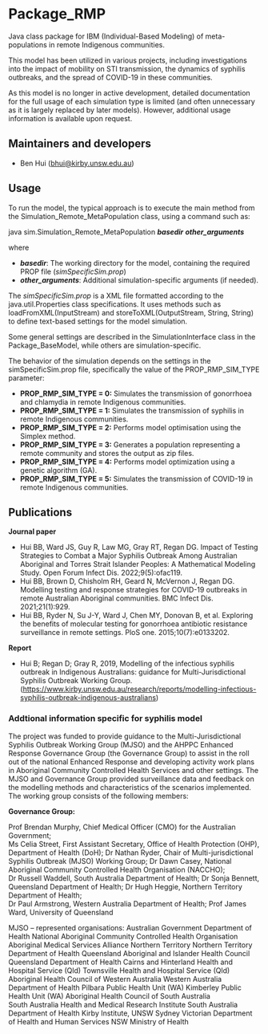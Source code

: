 # Package_RMP

Java class package for IBM (Individual-Based Modeling) of meta-populations in remote Indigenous communities. 

This model has been utilized in various projects, including investigations into the impact of mobility on STI transmission, the dynamics of syphilis outbreaks, and the spread of COVID-19 in these communities.

As this model is no longer in active development, detailed documentation for the full usage of each simulation type is limited (and often unnecessary as it is largely replaced by later models). However, additional usage information is 
available upon request.

## Maintainers and developers

* Ben Hui (bhui@kirby.unsw.edu.au)

## Usage 

To run the model, the typical approach is to execute the main method from the Simulation_Remote_MetaPopulation class, using a command such as:

  java sim.Simulation_Remote_MetaPopulation **_basedir_** **_other_arguments_**

where 
* **_basedir_**: The working directory for the model, containing the required PROP file (_simSpecificSim.prop_)
* **_other_arguments_**: Additional simulation-specific arguments (if needed).

The _simSpecificSim.prop_ is a XML file formatted according to the java.util.Properties class specifications. It uses methods such as loadFromXML(InputStream) and storeToXML(OutputStream, String, String) to define text-based settings for the model simulation.

Some general settings are described in the SimulationInterface class in the Package_BaseModel, while others are simulation-specific.

The behavior of the simulation depends on the settings in the simSpecificSim.prop file, specifically the value of the PROP_RMP_SIM_TYPE parameter:

* **PROP_RMP_SIM_TYPE = 0:** Simulates the transmission of gonorrhoea and chlamydia in remote Indigenous communities.
* **PROP_RMP_SIM_TYPE = 1:** Simulates the transmission of syphilis in remote Indigenous communities.
* **PROP_RMP_SIM_TYPE = 2:** Performs model optimisation using the Simplex method.
* **PROP_RMP_SIM_TYPE = 3:** Generates a population representing a remote community and stores the output as zip files.
* **PROP_RMP_SIM_TYPE = 4:** Performs model optimization using a genetic algorithm (GA).
* **PROP_RMP_SIM_TYPE = 5:** Simulates the transmission of COVID-19 in remote Indigenous communities.

## Publications

**Journal paper**

* Hui BB, Ward JS, Guy R, Law MG, Gray RT, Regan DG. Impact of Testing Strategies to Combat a Major Syphilis Outbreak Among Australian Aboriginal and Torres Strait Islander Peoples: A Mathematical Modeling Study. Open Forum Infect Dis. 2022;9(5):ofac119.
* Hui BB, Brown D, Chisholm RH, Geard N, McVernon J, Regan DG. Modelling testing and response strategies for COVID-19 outbreaks in remote Australian Aboriginal communities. BMC Infect Dis. 2021;21(1):929.
* Hui BB, Ryder N, Su J-Y, Ward J, Chen MY, Donovan B, et al. Exploring the benefits of molecular testing for gonorrhoea antibiotic resistance surveillance in remote settings. PloS one. 2015;10(7):e0133202.

**Report**
* Hui B; Regan D; Gray R, 2019, Modelling of the infectious syphilis outbreak in Indigenous Australians: guidance for Multi-Jurisdictional Syphilis Outbreak Working Group. (https://www.kirby.unsw.edu.au/research/reports/modelling-infectious-syphilis-outbreak-indigenous-australians)

### Addtional information specific for syphilis model

The project was funded to provide guidance to the Multi-Jurisdictional Syphilis Outbreak Working Group (MJSO) and the AHPPC Enhanced Response Governance Group (the Governance Group) to assist in the roll out of the national Enhanced Response and developing activity work plans in Aboriginal Community Controlled Health Services and other settings. The MJSO and Governance Group provided surveillance data and feedback on the modelling methods and characteristics of the scenarios implemented. The working group consists of the following members:  

**Governance Group:**  

Prof Brendan Murphy, Chief Medical Officer (CMO) for the Australian Government;  
Ms Celia Street, First Assistant Secretary, Office of Health Protection (OHP), Department of Health (DoH); 
Dr Nathan Ryder, Chair of Multi-jurisdictional Syphilis Outbreak (MJSO) Working Group; 
Dr Dawn Casey, National Aboriginal Community Controlled Health Organisation (NACCHO);  
Dr Russell Waddell, South Australia Department of Health; 
Dr Sonja Bennett, Queensland Department of Health; 
Dr Hugh Heggie, Northern Territory Department of Health;  
Dr Paul Armstrong, Western Australia Department of Health;
Prof James Ward, University of Queensland 
 
MJSO – represented organisations: 
Australian Government Department of Health 
National Aboriginal Community Controlled Health Organisation 
Aboriginal Medical Services Alliance Northern Territory 
Northern Territory Department of Health 
Queensland Aboriginal and Islander Health Council 
Queensland Department of Health 
Cairns and Hinterland Health and Hospital Service (Qld) 
Townsville Health and Hospital Service (Qld) 
Aboriginal Health Council of Western Australia 
Western Australia Department of Health 
Pilbara Public Health Unit (WA) 
Kimberley Public Health Unit (WA) 
Aboriginal Health Council of South Australia  
South Australia Health and Medical Research Institute 
South Australia Department of Health 
Kirby Institute, UNSW Sydney 
Victorian Department of Health and Human Services 
NSW Ministry of Health  
